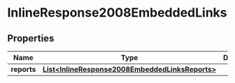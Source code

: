 
# InlineResponse2008EmbeddedLinks

## Properties
Name | Type | Description | Notes
------------ | ------------- | ------------- | -------------
**reports** | [**List&lt;InlineResponse2008EmbeddedLinksReports&gt;**](InlineResponse2008EmbeddedLinksReports.md) |  |  [optional]



